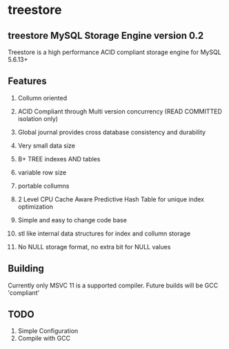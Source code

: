 treestore
=========

treestore MySQL Storage Engine version 0.2
------------------------------------------

Treestore is a high performance ACID compliant storage engine for MySQL 5.6.13+

Features
--------

 1. Collumn oriented

 2. ACID Compliant through Multi version concurrency (READ COMMITTED isolation only)

 3. Global journal provides cross database consistency and durability

 4. Very small data size

 5. B+ TREE indexes AND tables

 6. variable row size

 7. portable collumns

 8. 2 Level CPU Cache Aware Predictive Hash Table for unique index optimization

 9. Simple and easy to change code base

 10. stl like internal data structures for index and collumn storage

 11. No NULL storage format, no extra bit for NULL values


Building
--------

Currently only MSVC 11 is a supported compiler. Future builds will be GCC 'compliant'

TODO
----

 1. Simple Configuration
 2. Compile with GCC